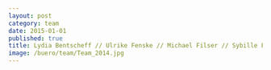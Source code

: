 ```yaml
---
layout: post
category: team
date: 2015-01-01
published: true
title: Lydia Bentscheff // Ulrike Fenske // Michael Filser // Sybille Frederiks // Daniel Gleißenberg // Theresa Grave // Lena Greger // Astrid Hiljegerdes // Marianne Kampel // Hans-Jürgen Keisel // Martin Kranich // Oliver Löffler // Paul Ludwig // Milanko Moraske // Ralf Nägele // Arturo Panichi // Jürgen Ruf // Ulrike Vogel // Verena Wiederholt // Karin Willke
image: /buero/team/Team_2014.jpg
---
```

